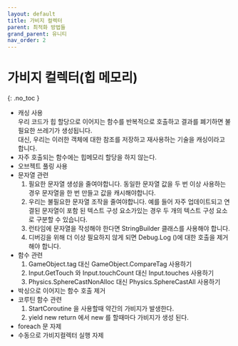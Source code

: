 ```yaml
---
layout: default
title: 가비지 컬렉터
parent: 최적화 방법들
grand_parent: 유니티
nav_order: 2
---
```


# 가비지 컬렉터(힙 메모리)  
{: .no_toc }

  - 캐싱 사용  
    우리 코드가 힙 할당으로 이어지는 함수를 반복적으로 호출하고 결과를 폐기하면 불필요한 쓰레기가 생성됩니다.  
    대신, 우리는 이러한 객체에 대한 참조를 저장하고 재사용하는 기술을 캐싱이라고 합니다.  
  - 자주 호출되는 함수에는 힙메모리 할당을 하지 않는다.  
  - 오브젝트 풀링 사용  
  - 문자열 관련  
    1. 필요한 문자열 생성을 줄여야합니다. 동일한 문자열 값을 두 번 이상 사용하는 경우 문자열을 한 번 만들고 값을 캐시해야합니다.  
    2. 우리는 불필요한 문자열 조작을 줄여야합니다. 예를 들어 자주 업데이트되고 연결된 문자열이 포함 된 텍스트 구성 요소가있는 경우 두 개의 텍스트 구성 요소로 구분할 수 있습니다.  
    3. 런타임에 문자열을 작성해야 한다면 StringBuilder 클래스를 사용해야 합니다.  
    4. 디버깅을 위해 더 이상 필요하지 않게 되면 Debug.Log ()에 대한 호출을 제거해야 합니다.  
  - 함수 관련
    1. GameObject.tag 대신 GameObject.CompareTag 사용하기  
    2. Input.GetTouch 와 Input.touchCount 대신 Input.touches 사용하기  
    3. Physics.SphereCastNonAlloc 대신 Physics.SphereCastAll 사용하기  
  - 박싱으로 이어지는 함수 호출 제거  
  - 코루틴 함수 관련  
    1. StartCoroutine 을 사용할때 약간의 가비지가 발생한다.  
    2. yield new return 에서 new 를 할때마다 가비지가 생성 된다.  
  - foreach 문 자제  
  - 수동으로 가비지컬렉터 실행 자제